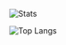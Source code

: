 
![Stats](https://github-readme-stats.vercel.app/api?username=ObscureMosquito&show_icons=true&theme=github_dark&rank_icon=github)

![Top Langs](https://github-readme-stats.vercel.app/api/top-langs/?username=ObscureMosquito&layout=compact&theme=github_dark)
